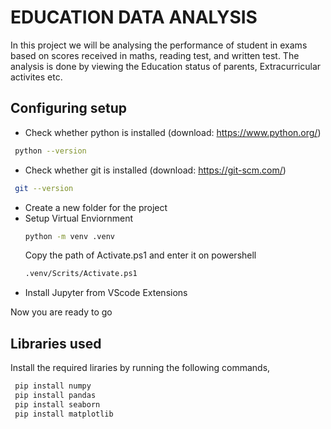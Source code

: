 # EDUCATION DATA ANALYSIS
In this project we will be analysing the performance of student in exams based on scores received in maths, reading test, and written test. The analysis is done by viewing the Education status of parents, Extracurricular activites etc.

## Configuring setup
- Check whether python is installed (download: https://www.python.org/)
 ```bash
  python --version
```
- Check whether git is installed (download: https://git-scm.com/)
 ```bash
  git --version
  ```
- Create a new folder for the project
- Setup Virtual Enviornment
   ```bash
  python -m venv .venv
  ```
   Copy the path of Activate.ps1 and enter it on powershell
   ```bash
  .venv/Scrits/Activate.ps1
  ```
- Install Jupyter from VScode Extensions

Now you are ready to go

## Libraries used
Install the required liraries by running the following commands,
 ```bash
  pip install numpy
  pip install pandas
  pip install seaborn
  pip install matplotlib
  ```
